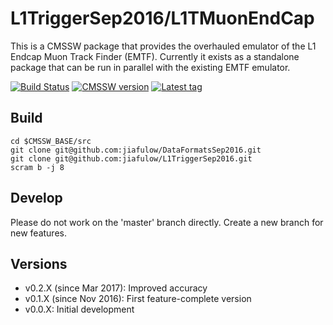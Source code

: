 # L1TriggerSep2016/L1TMuonEndCap

This is a CMSSW package that provides the overhauled emulator of the L1 Endcap Muon Track Finder (EMTF). Currently it exists as a standalone package that can be run in parallel with the existing EMTF emulator.

[![Build Status](https://travis-ci.org/jiafulow/L1TriggerSep2016.svg)](https://travis-ci.org/jiafulow/L1TriggerSep2016)
[![CMSSW version](https://img.shields.io/badge/cmssw-CMSSW__8__0__X-002963.svg)](https://github.com/cms-sw/cmssw)
[![Latest tag](https://img.shields.io/github/tag/jiafulow/L1TriggerSep2016.svg)](https://github.com/jiafulow/L1TriggerSep2016)

## Build

```shell
cd $CMSSW_BASE/src
git clone git@github.com:jiafulow/DataFormatsSep2016.git
git clone git@github.com:jiafulow/L1TriggerSep2016.git
scram b -j 8
```

## Develop

Please do not work on the 'master' branch directly. Create a new branch for new features.

## Versions

- v0.2.X (since Mar 2017): Improved accuracy
- v0.1.X (since Nov 2016): First feature-complete version
- v0.0.X: Initial development

